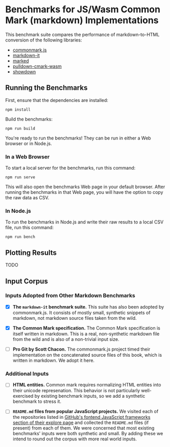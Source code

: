 # Benchmarks for JS/Wasm Common Mark (markdown) Implementations

This benchmark suite compares the performance of markdown-to-HTML conversion of
the following libraries:

* [commonmark.js](https://github.com/commonmark/commonmark.js)
* [markdown-it](https://github.com/markdown-it/markdown-it)
* [marked](https://marked.js.org)
* [pulldown-cmark-wasm](https://github.com/tschneidereit/pulldown-cmark-wasm)
* [showdown](https://github.com/showdownjs/showdown)

## Running the Benchmarks

First, ensure that the dependencies are installed:

```
npm install
```

Build the benchmarks:

```
npm run build
```

You're ready to run the benchmarks! They can be run in either a Web browser or
in Node.js.

### In a Web Browser

To start a local server for the benchmarks, run this command:

```
npm run serve
```

This will also open the benchmarks Web page in your default browser. After
running the benchmarks in that Web page, you will have the option to copy the
raw data as CSV.

### In Node.js

To run the benchmarks in Node.js and write their raw results to a local CSV
file, run this command:

```
npm run bench
```

## Plotting Results

TODO

## Input Corpus

### Inputs Adopted from Other Markdown Benchmarks

* [X] **The `markdown-it` benchmark suite.** This suite has also been adopted by
      commonmark.js. It consists of mostly small, synthetic snippets of
      markdown, not markdown source files taken from the wild.

* [X] **The Common Mark specification.** The Common Mark specification is itself
      written in markdown. This is a real, non-synthetic markdown file from the
      wild and is also of a non-trivial input size.

* [ ] **Pro Git by Scott Chacon.** The commonmark.js project timed their
      implementation on the concatenated source files of this book, which is
      written in markdown. We adopt it here.

### Additional Inputs

* [ ] **HTML entities.** Common mark requires normalizing HTML entities into
      their unicode represenation. This behavior is not particularly
      well-exercised by existing benchmark inputs, so we add a synthetic
      benchmark to stress it.

* [ ] **`README.md` files from popular JavaScript projects.** We visited each of
      the repositories listed in [GitHub's fontend JavaScript frameworks section
      of their explore
      page](https://github.com/collections/front-end-javascript-frameworks) and
      collected the `README.md` files (if present) from each of them. We were
      concerned that most existing benchmarks' inputs were both synthetic and
      small. By adding these we intend to round out the corpus with more real
      world inputs.
